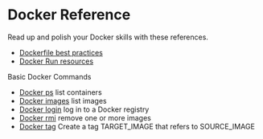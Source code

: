 # Docker Reference

Read up and polish your Docker skills with these references.

* [Dockerfile best practices](https://docs.docker.com/engine/userguide/eng-image/dockerfile_best-practices/)
* [Docker Run resources](https://docs.docker.com/engine/reference/run/) 

Basic Docker Commands

* [Docker ps](https://docs.docker.com/engine/reference/commandline/ps/)
	list containers
* [Docker images](https://docs.docker.com/engine/reference/commandline/images/)
	list images
* [Docker login](https://docs.docker.com/engine/reference/commandline/login/)
	log in to a Docker registry
* [Docker rmi](https://docs.docker.com/engine/reference/commandline/rmi/)
	remove one or more images
* [Docker tag](https://docs.docker.com/engine/reference/commandline/tag/)
	Create a tag TARGET_IMAGE that refers to SOURCE_IMAGE
